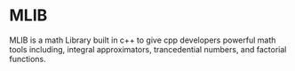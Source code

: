 # MLIB
MLIB is a math Library built in c++ to give cpp developers powerful math tools including, integral approximators, trancedential numbers, and factorial functions.
